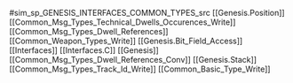 #sim_sp_GENESIS_INTERFACES_COMMON_TYPES_src
[[Genesis.Position]]
[[Common_Msg_Types_Technical_Dwells_Occurences_Write]]
[[Common_Msg_Types_Dwell_References]]
[[Common_Weapon_Types_Write]]
[[Genesis.Bit_Field_Access]]
[[Interfaces]]
[[Interfaces.C]]
[[Genesis]]
[[Common_Msg_Types_Dwell_References_Conv]]
[[Genesis.Stack]]
[[Common_Msg_Types_Track_Id_Write]]
[[Common_Basic_Type_Write]]
